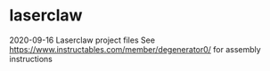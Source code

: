 # laserclaw
2020-09-16
Laserclaw project files
See https://www.instructables.com/member/degenerator0/ for assembly instructions
